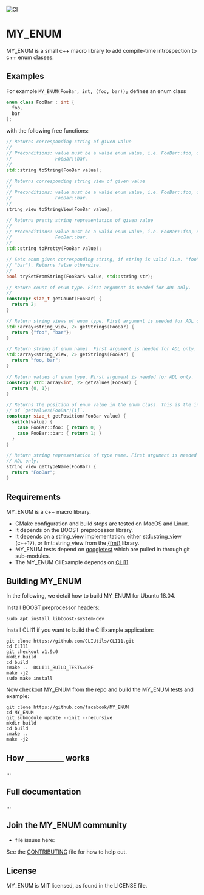 ![CI](https://github.com/facebookincubator/MY_ENUM/workflows/CI/badge.svg)

# MY_ENUM

MY_ENUM is a small c++ macro library to add compile-time introspection to c++
enum classes.

## Examples

For example ``MY_ENUM(FooBar, int, (foo, bar));`` defines an enum class

```cpp
enum class FooBar : int {
  foo,
  bar
};
```

with the following free functions:

```cpp
// Returns corresponding string of given value
//
// Preconditions: value must be a valid enum value, i.e. FooBar::foo, or
//                FooBar::bar.
//
std::string toString(FooBar value);

// Returns corresponding string view of given value
//
// Preconditions: value must be a valid enum value, i.e. FooBar::foo, or
//                FooBar::bar.
//
string_view toStringView(FooBar value);

// Returns pretty string representation of given value
//
// Preconditions: value must be a valid enum value, i.e. FooBar::foo, or
//                FooBar::bar.
//
std::string toPretty(FooBar value);

// Sets enum given corresponding string, if string is valid (i.e. "foo" or
// "bar"). Returns false otherwise.
//
bool trySetFromString(FooBar& value, std::string str);

// Return count of enum type. First argument is needed for ADL only.
//
constexpr size_t getCount(FooBar) {
  return 2;
}

// Return string views of enum type. First argument is needed for ADL only.
std::array<string_view, 2> getStrings(FooBar) {
  return {"foo", "bar"};
}

// Return string of enum names. First argument is needed for ADL only.
std::array<string_view, 2> getStrings(FooBar) {
  return "foo, bar";
}

// Return values of enum type. First argument is needed for ADL only.
constexpr std::array<int, 2> getValues(FooBar) {
  return {0, 1};
}

// Returns the position of enum value in the enum class. This is the inverse
// of `getValues(FooBar)[i]`.
constexpr size_t getPosition(FooBar value) {
  switch(value) {
    case FooBar::foo: { return 0; }
    case FooBar::bar: { return 1; }
  }
}

// Return string representation of type name. First argument is needed for
// ADL only.
string_view getTypeName(FooBar) {
  return "FooBar";
}
```

## Requirements
MY_ENUM is a c++ macro library.
* CMake configuration and build steps are tested on MacOS and Linux.
* It depends on the BOOST preprocessor library.
* It depends on a string_view implementation: either std::string_view (c++17),
  or fmt::string_view from the [{fmt}](https://github.com/fmtlib/fmt) library.
* MY_ENUM tests depend on [googletest](https://github.com/google/googletest.git)
  which are pulled in through git sub-modules.
* The MY_ENUM CliExample depends on
  [CLI11](https://github.com/CLIUtils/CLI11.git).

## Building MY_ENUM

In the following, we detail how to build MY_ENUM for Ubuntu 18.04.

Install BOOST preprocessor headers:

```
sudo apt install libboost-system-dev
```

Install CLI11 if you want to build the CliExample application:

```
git clone https://github.com/CLIUtils/CLI11.git
cd CLI11
git checkout v1.9.0
mkdir build
cd build
cmake .. -DCLI11_BUILD_TESTS=OFF
make -j2
sudo make install
```

Now checkout MY_ENUM from the repo and build the MY_ENUM tests and example:

```
git clone https://github.com/facebook/MY_ENUM
cd MY_ENUM
git submodule update --init --recursive
mkdir build
cd build
cmake ..
make -j2
```

## How __________ works
...

## Full documentation
...


## Join the MY_ENUM community
* file issues here:

See the [CONTRIBUTING](CONTRIBUTING.md) file for how to help out.


## License
MY_ENUM is MIT licensed, as found in the LICENSE file.
